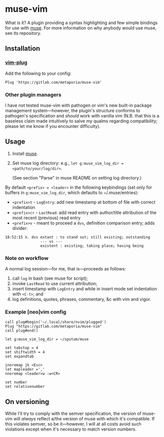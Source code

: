 # muse-vim

What is it? A plugin providing a syntax highlighting and few simple bindings
for use with [muse](https://gitlab.com/metaporia/muse). For more information on
why anybody would use muse, see its repository.

## Installation

### [vim-plug](https://github.com/junegunn/vim-plug)

Add the following to your config:

```vim
Plug 'https://gitlab.com/metaporia/muse-vim'
```

### Other plugin managers

I have not tested muse-vim with pathogen or vim's new built-in package
management system&mdash;however, the plugin's structure conforms to pathogen's
specification and *should* work with vanilla vim (N.B. that this is a baseless
claim made intuitively to salve *my* qualms regarding compatibility; please let
me know if you encounter difficulty).

## Usage

1. Install [muse](https://gitlab.com/metaporia/muse).
2. Set muse log directory: e.g., `let g:muse_vim_log_dir =
   <path/to/your/log/dir>`. 
   
   (See section "Parse" in muse README on setting log directory.)


By default `<prefix> = <leader>` in the following keybindings (set only for
buffers in `g:muse_vim_log_dir`, which defaults to ~/.muse/entries):

* `<prefix>t` - `LogEntry`: add new timestamp at bottom of file with correct
  indentation
* `<prefix>cr` - `LastRead`: add read entry with author/title attribution of
  the most recent (previous) read entry
* `<prefix>v` - meant to proceed a `dvs`, definition comparison entry; adds
  divider: 

```
18:52:15 λ. dvs extant : to stand out; still existing; outstanding
                --- vs ---
                existent : existing; taking place; having being
```

### Note on workflow

A normal log session&mdash;for me, that is&mdash;proceeds as follows:

1. call `log` in bash (see muse for script);
2. invoke `LastRead` to use current attribution;
3. insert timestamp with `LogEntry` and while in insert mode set indentation
   with `<C-t>`; and
4. log definitions, quotes, phrases, commentary, &c with vim and
   vigor.


### Example [neo]vim config 

```vim
call plug#begin('~/.local/share/nvim/plugged')
Plug "https://gitlab.com/metaporia/muse-vim"
call plug#end()

let g:muse_vim_log_dir = ~/sputum/muse

set tabstop = 4
set shiftwidth = 4
set expandtab

inoremap jk <Esc>
let mapleader =','
nnoremap <leader>w :w<CR>

set number
set relativenumber
```

## On versioning

While I'll try to comply with the semver specification, the version of muse-vim
will *always* reflect a/the version of muse with which it's compatible. If this
violates semver, so be it&mdash;however, I will at all costs avoid such
violations except when it's necessary to match version numbers.
